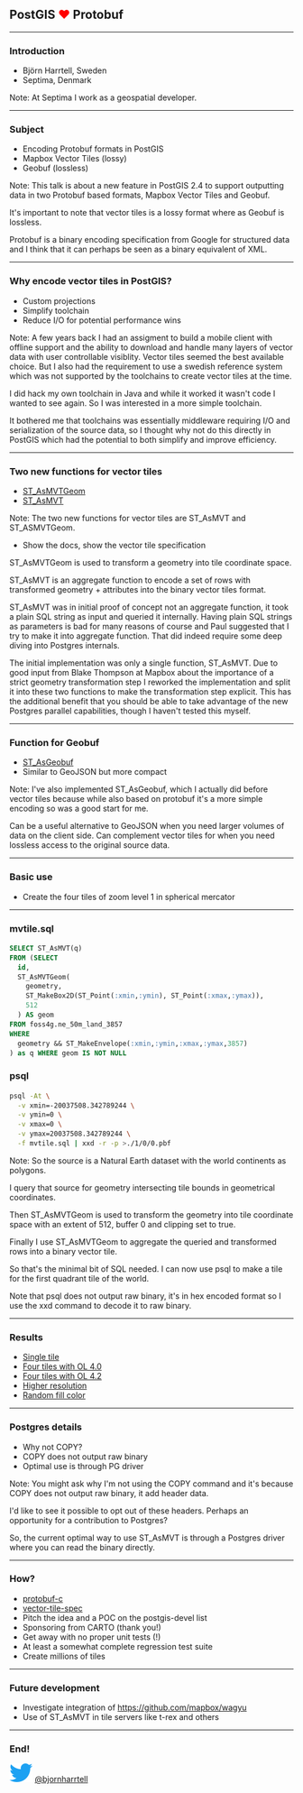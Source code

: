 ## PostGIS <span style="color:#ff0000">♥</span> Protobuf

---

### Introduction

* Björn Harrtell, Sweden
* Septima, Denmark

Note:
At Septima I work as a geospatial developer.

---

### Subject

* Encoding Protobuf formats in PostGIS
* Mapbox Vector Tiles (lossy)
* Geobuf (lossless)

Note:
This talk is about a new feature in PostGIS 2.4 to support outputting data in two Protobuf based formats, Mapbox Vector Tiles and Geobuf.

It's important to note that vector tiles is a lossy format where as Geobuf is lossless.

Protobuf is a binary encoding specification from Google for structured data and I think that it can perhaps be seen as a binary equivalent of XML.

---

### Why encode vector tiles in PostGIS?

* Custom projections
* Simplify toolchain
* Reduce I/O for potential performance wins

Note:
A few years back I had an assigment to build a mobile client with offline support and the ability to download and handle many layers of vector data with user controllable visiblity. Vector tiles seemed the best available choice. But I also had the requirement to use a swedish reference system which was not supported by the toolchains to create vector tiles at the time.

I did hack my own toolchain in Java and while it worked it wasn't code I wanted to see again. So I was interested in a more simple toolchain.

It bothered me that toolchains was essentially middleware requiring I/O and serialization of the source data, so I thought why not do this directly in PostGIS which had the potential to both simplify and improve efficiency.

---

### Two new functions for vector tiles

* [ST_AsMVTGeom](https://postgis.net/docs/ST_AsMVTGeom.html)
* [ST_AsMVT](https://postgis.net/docs/ST_AsMVT.html)

Note:
The two new functions for vector tiles are ST_AsMVT and ST_ASMVTGeom.

* Show the docs, show the vector tile specification

ST_AsMVTGeom is used to transform a geometry into tile coordinate space.

ST_AsMVT is an aggregate function to encode a set of rows with transformed geometry + attributes into the binary vector tiles format.

ST_AsMVT was in initial proof of concept not an aggregate function, it took a plain SQL string as input and queried it internally. Having plain SQL strings as parameters is bad for many reasons of course and Paul suggested that I try to make it into aggregate function. That did indeed require some deep diving into Postgres internals.

The initial implementation was only a single function, ST_AsMVT. Due to good input from Blake Thompson at Mapbox about the importance of a strict geometry transformation step I reworked the implementation and split it into these two functions to make the transformation step explicit. This has the additional benefit that you should be able to take advantage of the new Postgres parallel capabilities, though I haven't tested this myself.

---

### Function for Geobuf

* [ST_AsGeobuf](https://postgis.net/docs/ST_AsGeobuf.html)
* Similar to GeoJSON but more compact

Note:
I've also implemented ST_AsGeobuf, which I actually did before vector tiles because while also based on protobuf it's a more simple encoding so was a good start for me.

Can be a useful alternative to GeoJSON when you need larger volumes of data on the client side. Can complement vector tiles for when you need lossless access to the original source data.

---

### Basic use

* Create the four tiles of zoom level 1 in spherical mercator

---

### mvtile.sql

```sql
SELECT ST_AsMVT(q)
FROM (SELECT
  id,
  ST_AsMVTGeom(
    geometry,
    ST_MakeBox2D(ST_Point(:xmin,:ymin), ST_Point(:xmax,:ymax)),
    512
  ) AS geom
FROM foss4g.ne_50m_land_3857
WHERE
  geometry && ST_MakeEnvelope(:xmin,:ymin,:xmax,:ymax,3857)
) as q WHERE geom IS NOT NULL
```

### psql

```sh
psql -At \
  -v xmin=-20037508.342789244 \
  -v ymin=0 \
  -v xmax=0 \
  -v ymax=20037508.342789244 \
  -f mvtile.sql | xxd -r -p >./1/0/0.pbf
```

Note:
So the source is a Natural Earth dataset with the world continents as polygons.

I query that source for geometry intersecting tile bounds in geometrical coordinates.

Then ST_AsMVTGeom is used to transform the geometry into tile coordinate space with an extent of 512, buffer 0 and clipping set to true.

Finally I use ST_AsMVTGeom to aggregate the queried and transformed rows into a binary vector tile.

So that's the minimal bit of SQL needed. I can now use psql to make a tile for the first quadrant tile of the world.

Note that psql does not output raw binary, it's in hex encoded format so I use the xxd command to decode it to raw binary.

---

### Results

* [Single tile](https://bjornharrtell.github.io/presentations/vectortiles/example1)
* [Four tiles with OL 4.0](https://bjornharrtell.github.io/presentations/vectortiles/example2)
* [Four tiles with OL 4.2](https://bjornharrtell.github.io/presentations/vectortiles/example3)
* [Higher resolution](https://bjornharrtell.github.io/presentations/vectortiles/example4)
* [Random fill color](https://bjornharrtell.github.io/presentations/vectortiles/example5)

---

### Postgres details

* Why not COPY?
* COPY does not output raw binary
* Optimal use is through PG driver

Note:
You might ask why I'm not using the COPY command and it's because COPY does not output raw binary, it add header data.

I'd like to see it possible to opt out of these headers. Perhaps an opportunity for a contribution to Postgres?

So, the current optimal way to use ST_AsMVT is through a Postgres driver where you can read the binary directly.

---

### How?

* [protobuf-c](https://github.com/protobuf-c/protobuf-c)
* [vector-tile-spec](https://github.com/mapbox/vector-tile-spec/tree/master/2.1)
* Pitch the idea and a POC on the postgis-devel list
* Sponsoring from CARTO (thank you!)
* Get away with no proper unit tests (!)
* At least a somewhat complete regression test suite
* Create millions of tiles

---

### Future development

* Investigate integration of https://github.com/mapbox/wagyu
* Use of ST_AsMVT in tile servers like t-rex and others

---

### End!

<p>
<span>
<img src="https://raw.githubusercontent.com/bjornharrtell/presentations/master/assets/images/twitter.png" alt="Twitter">
</span>
<span>
<a href="https://twitter.com/bjornharrtell">@bjornharrtell</a>
</span>
</p>
